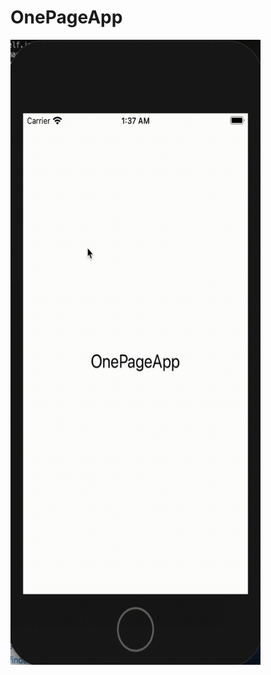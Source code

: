 # OnePageApp


<img src="https://github.com/UladzimirKulakou/OnePageApp/blob/main/1.gif" width="400" height="1000" />

